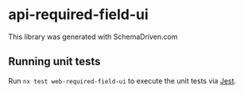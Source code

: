
# api-required-field-ui

This library was generated with SchemaDriven.com

## Running unit tests

Run `nx test web-required-field-ui` to execute the unit tests via [Jest](https://jestjs.io).

